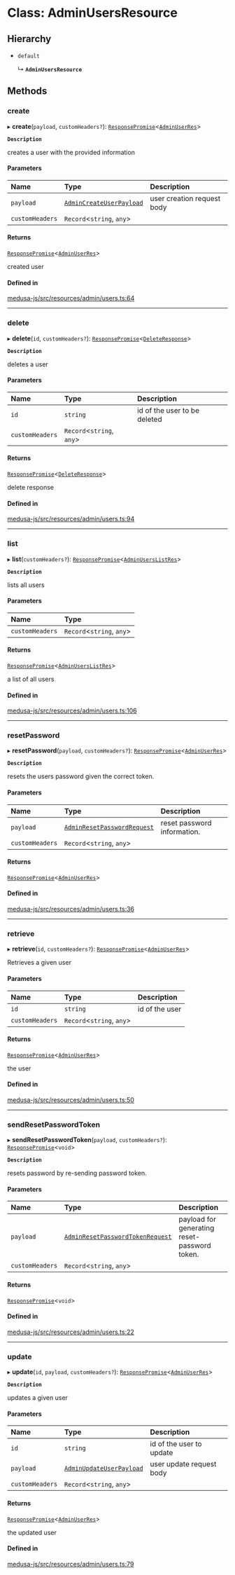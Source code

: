 # Class: AdminUsersResource

## Hierarchy

- `default`

  ↳ **`AdminUsersResource`**

## Methods

### create

▸ **create**(`payload`, `customHeaders?`): [`ResponsePromise`](../modules/internal.md#responsepromise)<[`AdminUserRes`](../modules/internal-29.md#adminuserres)\>

**`Description`**

creates a user with the provided information

#### Parameters

| Name | Type | Description |
| :------ | :------ | :------ |
| `payload` | [`AdminCreateUserPayload`](../modules/internal-29.md#admincreateuserpayload) | user creation request body |
| `customHeaders` | `Record`<`string`, `any`\> |  |

#### Returns

[`ResponsePromise`](../modules/internal.md#responsepromise)<[`AdminUserRes`](../modules/internal-29.md#adminuserres)\>

created user

#### Defined in

[medusa-js/src/resources/admin/users.ts:64](https://github.com/hieunguyenzzz/medusa/blob/0b0d50b4/packages/medusa-js/src/resources/admin/users.ts#L64)

___

### delete

▸ **delete**(`id`, `customHeaders?`): [`ResponsePromise`](../modules/internal.md#responsepromise)<[`DeleteResponse`](../modules/internal-3.md#deleteresponse)\>

**`Description`**

deletes a user

#### Parameters

| Name | Type | Description |
| :------ | :------ | :------ |
| `id` | `string` | id of the user to be deleted |
| `customHeaders` | `Record`<`string`, `any`\> |  |

#### Returns

[`ResponsePromise`](../modules/internal.md#responsepromise)<[`DeleteResponse`](../modules/internal-3.md#deleteresponse)\>

delete response

#### Defined in

[medusa-js/src/resources/admin/users.ts:94](https://github.com/hieunguyenzzz/medusa/blob/0b0d50b4/packages/medusa-js/src/resources/admin/users.ts#L94)

___

### list

▸ **list**(`customHeaders?`): [`ResponsePromise`](../modules/internal.md#responsepromise)<[`AdminUsersListRes`](../modules/internal-29.md#adminuserslistres)\>

**`Description`**

lists all users

#### Parameters

| Name | Type |
| :------ | :------ |
| `customHeaders` | `Record`<`string`, `any`\> |

#### Returns

[`ResponsePromise`](../modules/internal.md#responsepromise)<[`AdminUsersListRes`](../modules/internal-29.md#adminuserslistres)\>

a list of all users

#### Defined in

[medusa-js/src/resources/admin/users.ts:106](https://github.com/hieunguyenzzz/medusa/blob/0b0d50b4/packages/medusa-js/src/resources/admin/users.ts#L106)

___

### resetPassword

▸ **resetPassword**(`payload`, `customHeaders?`): [`ResponsePromise`](../modules/internal.md#responsepromise)<[`AdminUserRes`](../modules/internal-29.md#adminuserres)\>

**`Description`**

resets the users password given the correct token.

#### Parameters

| Name | Type | Description |
| :------ | :------ | :------ |
| `payload` | [`AdminResetPasswordRequest`](internal-29.AdminResetPasswordRequest.md) | reset password information. |
| `customHeaders` | `Record`<`string`, `any`\> |  |

#### Returns

[`ResponsePromise`](../modules/internal.md#responsepromise)<[`AdminUserRes`](../modules/internal-29.md#adminuserres)\>

#### Defined in

[medusa-js/src/resources/admin/users.ts:36](https://github.com/hieunguyenzzz/medusa/blob/0b0d50b4/packages/medusa-js/src/resources/admin/users.ts#L36)

___

### retrieve

▸ **retrieve**(`id`, `customHeaders?`): [`ResponsePromise`](../modules/internal.md#responsepromise)<[`AdminUserRes`](../modules/internal-29.md#adminuserres)\>

Retrieves a given user

#### Parameters

| Name | Type | Description |
| :------ | :------ | :------ |
| `id` | `string` | id of the user |
| `customHeaders` | `Record`<`string`, `any`\> |  |

#### Returns

[`ResponsePromise`](../modules/internal.md#responsepromise)<[`AdminUserRes`](../modules/internal-29.md#adminuserres)\>

the user

#### Defined in

[medusa-js/src/resources/admin/users.ts:50](https://github.com/hieunguyenzzz/medusa/blob/0b0d50b4/packages/medusa-js/src/resources/admin/users.ts#L50)

___

### sendResetPasswordToken

▸ **sendResetPasswordToken**(`payload`, `customHeaders?`): [`ResponsePromise`](../modules/internal.md#responsepromise)<`void`\>

**`Description`**

resets password by re-sending password token.

#### Parameters

| Name | Type | Description |
| :------ | :------ | :------ |
| `payload` | [`AdminResetPasswordTokenRequest`](internal-29.AdminResetPasswordTokenRequest.md) | payload for generating reset-password token. |
| `customHeaders` | `Record`<`string`, `any`\> |  |

#### Returns

[`ResponsePromise`](../modules/internal.md#responsepromise)<`void`\>

#### Defined in

[medusa-js/src/resources/admin/users.ts:22](https://github.com/hieunguyenzzz/medusa/blob/0b0d50b4/packages/medusa-js/src/resources/admin/users.ts#L22)

___

### update

▸ **update**(`id`, `payload`, `customHeaders?`): [`ResponsePromise`](../modules/internal.md#responsepromise)<[`AdminUserRes`](../modules/internal-29.md#adminuserres)\>

**`Description`**

updates a given user

#### Parameters

| Name | Type | Description |
| :------ | :------ | :------ |
| `id` | `string` | id of the user to update |
| `payload` | [`AdminUpdateUserPayload`](../modules/internal-29.md#adminupdateuserpayload) | user update request body |
| `customHeaders` | `Record`<`string`, `any`\> |  |

#### Returns

[`ResponsePromise`](../modules/internal.md#responsepromise)<[`AdminUserRes`](../modules/internal-29.md#adminuserres)\>

the updated user

#### Defined in

[medusa-js/src/resources/admin/users.ts:79](https://github.com/hieunguyenzzz/medusa/blob/0b0d50b4/packages/medusa-js/src/resources/admin/users.ts#L79)
